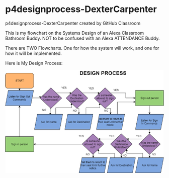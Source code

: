 # p4designprocess-DexterCarpenter
p4designprocess-DexterCarpenter created by GitHub Classroom

This is my flowchart on the Systems Design of an Alexa Classroom Bathroom Buddy. NOT to be confused with an Alexa ATTENDANCE Buddy.

There are TWO Flowcharts. One for how the system will work, and one for how it will be implemented.

Here is My Design Process:

![Flowchart](https://github.com/clevelandhighschoolcs/p4designprocess-DexterCarpenter/blob/master/Design%20Process.png)

